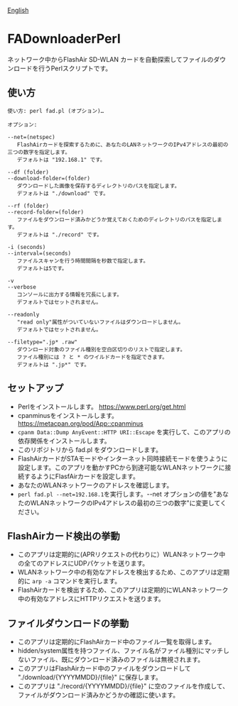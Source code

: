[English](./README.md)

# FADownloaderPerl
ネットワーク中からFlashAir SD-WLAN カードを自動探索してファイルのダウンロードを行うPerlスクリプトです。

## 使い方

```
使い方: perl fad.pl (オプション)…

オプション:

--net=(netspec)
   FlashAirカードを探索するために、あなたのLANネットワークのIPv4アドレスの最初の三つの数字を指定します。
   デフォルトは "192.168.1" です。

--df (folder)
--download-folder=(folder)
   ダウンロードした画像を保存するディレクトリのパスを指定します。
   デフォルトは "./download" です。

--rf (folder)
--record-folder=(folder)
   ファイルをダウンロード済みかどうか覚えておくためのディレクトリのパスを指定します。
   デフォルトは "./record" です。

-i (seconds)
--interval=(seconds)
   ファイルスキャンを行う時間間隔を秒数で指定します。
   デフォルトは5です。

-v
--verbose
   コンソールに出力する情報を冗長にします。
   デフォルトではセットされません。

--readonly
   "read only"属性がついていないファイルはダウンロードしません。
   デフォルトではセットされません。

--filetype=".jp* .raw"
   ダウンロード対象のファイル種別を空白区切りのリストで指定します。
   ファイル種別には ? と * のワイルドカードを指定できます。
   デフォルトは ".jp*" です。
```

## セットアップ
- Perlをインストールします。 https://www.perl.org/get.html
- cpanminusをインストールします。 https://metacpan.org/pod/App::cpanminus
- `cpanm Data::Dump AnyEvent::HTTP URI::Escape` を実行して、このアプリの依存関係をインストールします。
- このリポジトリから fad.pl をダウンロードします。
- FlashAirカードがSTAモードやインターネット同時接続モードを使うように設定します。このアプリを動かすPCから到達可能なWLANネットワークに接続するようにFlasfAirカードを設定します。
- あなたのWLANネットワークのアドレスを確認します。
- `perl fad.pl --net=192.168.1`を実行します。--net オプションの値を"あなたのWLANネットワークのIPv4アドレスの最初の三つの数字"に変更してください。

## FlashAirカード検出の挙動
- このアプリは定期的に(APRリクエストの代わりに）WLANネットワーク中の全てのアドレスにUDPパケットを送ります。
- WLANネットワーク中の有効なアドレスを検出するため、このアプリは定期的に  `arp -a` コマンドを実行します。
- FlashAirカードを検出するため、このアプリは定期的にWLANネットワーク中の有効なアドレスにHTTPリクエストを送ります。

## ファイルダウンロードの挙動
- このアプリは定期的にFlashAirカード中のファイル一覧を取得します。
- hidden/system属性を持つファイル、ファイル名がファイル種別にマッチしないファイル、既にダウンロード済みのファイルは無視されます。
- このアプリはFlashAirカード中のファイルをダウンロードして "./download/{YYYYMMDD}/{file}" に保存します。
- このアプリは "./record/{YYYYMMDD}/{file}" に空のファイルを作成して、ファイルがダウンロード済みかどうかの確認に使います。
